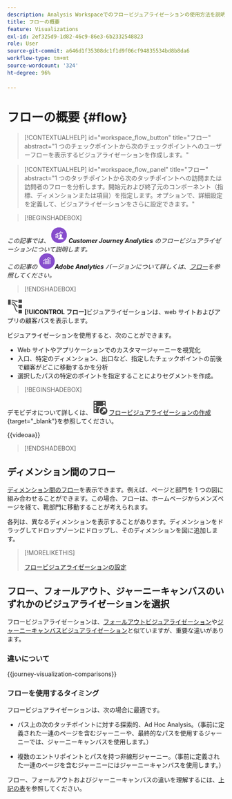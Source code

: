 ```yaml
---
description: Analysis Workspaceでのフロービジュアライゼーションの使用方法を説明します。
title: フローの概要
feature: Visualizations
exl-id: 2ef325d9-1d82-46c9-86e3-6b2332548823
role: User
source-git-commit: a646d1f35308dc1f1d9f06cf94835534bd8b8da6
workflow-type: tm+mt
source-wordcount: '324'
ht-degree: 96%

---
```


# フローの概要 {#flow}

<!-- markdownlint-disable MD034 -->

>[!CONTEXTUALHELP]
>id="workspace_flow_button"
>title="フロー"
>abstract="1 つのチェックポイントから次のチェックポイントへのユーザーフローを表示するビジュアライゼーションを作成します。"

>[!CONTEXTUALHELP]
>id="workspace_flow_panel"
>title="フロー"
>abstract="1 つのタッチポイントから次のタッチポイントへの訪問または訪問者のフローを分析します。開始元および終了元のコンポーネント（指標、ディメンションまたは項目）を指定します。オプションで、詳細設定を定義して、ビジュアライゼーションをさらに設定できます。"

<!-- markdownlint-enable MD034 -->


>[!BEGINSHADEBOX]

_この記事では、_ ![CustomerJourneyAnalytics](/help/assets/icons/CustomerJourneyAnalytics.svg) _&#x200B;**Customer Journey Analytics** のフロービジュアライゼーションについて説明します。_<br/>_この記事の_ ![AdobeAnalytics](/help/assets/icons/AdobeAnalytics.svg) _&#x200B;**Adobe Analytics** バージョンについて詳しくは、[フロー](https://experienceleague.adobe.com/ja/docs/analytics/analyze/analysis-workspace/visualizations/flow/flow)を参照してください。_

>[!ENDSHADEBOX]


![GraphPathing](/help/assets/icons/GraphPathing.svg) **[!UICONTROL フロー]**&#x200B;ビジュアライゼーションは、web サイトおよびアプリの顧客パスを表示します。

ビジュアライゼーションを使用すると、次のことができます。

* Web サイトやアプリケーションでのカスタマージャーニーを視覚化
* 入口、特定のディメンション、出口など、指定したチェックポイントの前後で顧客がどこに移動するかを分析
* 選択したパスの特定のポイントを指定することによりセグメントを作成。


>[!BEGINSHADEBOX]

デモビデオについて詳しくは、![VideoCheckedOut](/help/assets/icons/VideoCheckedOut.svg) [フロービジュアライゼーションの作成](https://video.tv.adobe.com/v/346063/?quality=12&learn=on){target="_blank"}を参照してください。

{{videoaa}}

>[!ENDSHADEBOX]


## ディメンション間のフロー

[ディメンション間のフロー](/help/analysis-workspace/visualizations/c-flow/multi-dimensional-flow.md)を表示できます。例えば、ページと部門を 1 つの図に組み合わせることができます。この場合、フローは、ホームページからメンズページを経て、靴部門に移動することが考えられます。

各列は、異なるディメンションを表示することがあります。ディメンションをドラッグしてドロップゾーンにドロップし、そのディメンションを図に追加します。

>[!MORELIKETHIS]
>
>[フロービジュアライゼーションの設定](/help/analysis-workspace/visualizations/c-flow/create-flow.md)
>

## フロー、フォールアウト、ジャーニーキャンバスのいずれかのビジュアライゼーションを選択

フロービジュアライゼーションは、[フォールアウトビジュアライゼーション](/help/analysis-workspace/visualizations/fallout/fallout-flow.md)や[ジャーニーキャンバスビジュアライゼーション](/help/analysis-workspace/visualizations/journey-canvas/journey-canvas.md)と似ていますが、重要な違いがあります。

### 違いについて

<!-- Information in this snippet is shared between Journey canvas, Fallout, and Flow visualization docs -->

{{journey-visualization-comparisons}}

### フローを使用するタイミング

フロービジュアライゼーションは、次の場合に最適です。

* パス上の次のタッチポイントに対する探索的、Ad Hoc Analysis。（事前に定義された一連のページを含むジャーニーや、最終的なパスを使用するジャーニーでは、ジャーニーキャンバスを使用します。）

* 複数のエントリポイントとパスを持つ非線形ジャーニー。（事前に定義された一連のページを含むジャーニーにはジャーニーキャンバスを使用します。）

フロー、フォールアウトおよびジャーニーキャンバスの違いを理解するには、[上記の表](#understand-the-differences)を参照してください。
